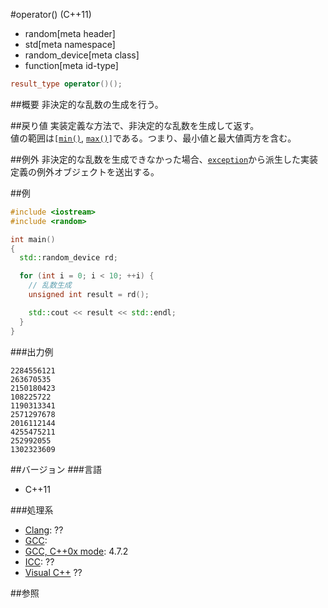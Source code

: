 #operator() (C++11)
* random[meta header]
* std[meta namespace]
* random_device[meta class]
* function[meta id-type]

```cpp
result_type operator()();
```

##概要
非決定的な乱数の生成を行う。


##戻り値
実装定義な方法で、非決定的な乱数を生成して返す。  
値の範囲は`[`[`min()`](./min.md), [`max()`](./max.md)`]`である。つまり、最小値と最大値両方を含む。


##例外
非決定的な乱数を生成できなかった場合、[`exception`](/reference/exception/exception.md)から派生した実装定義の例外オブジェクトを送出する。


##例
```cpp
#include <iostream>
#include <random>

int main()
{
  std::random_device rd;

  for (int i = 0; i < 10; ++i) {
    // 乱数生成
    unsigned int result = rd();

    std::cout << result << std::endl;
  }
}
```


###出力例
```
2284556121
263670535
2150180423
108225722
1190313341
2571297678
2016112144
4255475211
252992055
1302323609
```

##バージョン
###言語
- C++11

###処理系
- [Clang](/implementation.md#clang): ??
- [GCC](/implementation.md#gcc): 
- [GCC, C++0x mode](/implementation.md#gcc): 4.7.2
- [ICC](/implementation.md#icc): ??
- [Visual C++](/implementation.md#visual_cpp) ??


##参照


